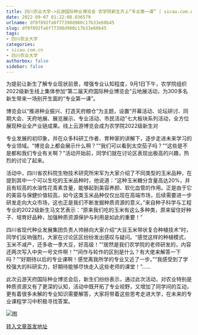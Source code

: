 ```yaml
---
title: 四川农业大学->云游国际种业博览会 农学院新生齐上“专业第一课” | sicau.com.cn
date: 2022-09-07 01:22:08.836579
urlname: df0f892fa6f77398d980c17b33e60b45
slug: df0f892fa6f77398d980c17b33e60b45
tags: 
- 四川农业大学
categories:
- sicau.com.cn
- 四川农业大学
authorbox: false
sidebar: false
---
```

为提前让新生了解专业现状前景，增强专业认知程度，9月1日下午，农学院组织2022级新生线上集体参加“第二届天府国际种业博览会”云地展活动，为300多名新生带来一场别开生面的“专业第一课”。

博览会以“推进种业振兴、打造天府粮仓”为主题，设置“开幕活动、论坛研讨、同期大会、天府地展、展览展示、专业活动、市民活动”七大板块系列活动，全方位展现种业全产业链成果。线上云游博览会成为农学院2022级新生对
<!--more-->
专业发展的初印象，并在众多科研工作者、育种家的讲解下，逐步走进未来学习的专业领域。“博览会上都会展示什么啊？”“我们可以看到太空茄子吗？”“这些是不是都和我们专业有关啊？”活动开始前，同学们就在讨论区表现出极高的兴趣，热烈的讨论了起来。

活动中，四川省农科院生物技术研究所宋军为大家介绍了不同类型的玉米品种，在提到其中一个可以生吃的玉米品种时，他说道：“这种玉米糖分含量高达20%，并且有较高的水溶性花青素含量，能够起到美容养颜、软化血管的作用。正是由于它的美容与保健价值较高，如今这类玉米品种仅仅出现在高端市场，后续需要进一步研发走向大众市场，这也正是我们不断发掘种质资源的意义。”来自种子科学与工程专业的2022级新生马文艺表示：“原来我们吃的玉米有这么多种类，原来留住好种子、培育好品种，加强种质资源保护与利用是如此的重要！”

四川省现代种业发展集团负责人帅赫向大家介绍“大豆玉米带状复合种植技术”时，同学们反响强烈，大家在讨论区区纷纷发出感叹与疑问。“感觉这样的种植模式，玉米不减产，还多收一季大豆，好高级！”“居然是我们农学院的老师研发的，内容还两次写入中央一号文件啊！”“间作与轮作的区别是什么？有大佬来解答一下吗？”“好期待以后的专业课啊！感觉离我所学的专业又近了一步。”“我感受到了学校强大的科研实力，好期待能够尽快走入这些老师的课堂！”……

此次云游天府国际种业博览会后，新生们纷纷表示，通过此次活动，对农业特别是种质资源又有了更深的认知，活动中既开拓了专业视野，又增加了同学间的互动，更有着很多未解的专业知识需要解答，大家将带着这些思考走进大学，在未来的专业课程学习中积极寻找答案。

![图](https://news.sicau.edu.cn/__local/9/2F/A1/5F31F4A6B8B44A74CA15FDE130C_9C06DCE0_29A91.jpg)

[转入文章首发地址](https://news.sicau.edu.cn/info/1078/69395.htm)